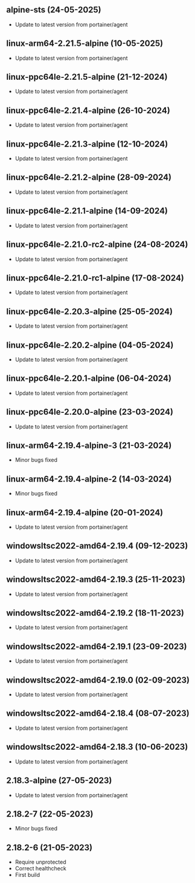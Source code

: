## alpine-sts (24-05-2025)

- Update to latest version from portainer/agent

## linux-arm64-2.21.5-alpine (10-05-2025)

- Update to latest version from portainer/agent

## linux-ppc64le-2.21.5-alpine (21-12-2024)

- Update to latest version from portainer/agent

## linux-ppc64le-2.21.4-alpine (26-10-2024)

- Update to latest version from portainer/agent

## linux-ppc64le-2.21.3-alpine (12-10-2024)

- Update to latest version from portainer/agent

## linux-ppc64le-2.21.2-alpine (28-09-2024)

- Update to latest version from portainer/agent

## linux-ppc64le-2.21.1-alpine (14-09-2024)

- Update to latest version from portainer/agent

## linux-ppc64le-2.21.0-rc2-alpine (24-08-2024)

- Update to latest version from portainer/agent

## linux-ppc64le-2.21.0-rc1-alpine (17-08-2024)

- Update to latest version from portainer/agent

## linux-ppc64le-2.20.3-alpine (25-05-2024)

- Update to latest version from portainer/agent

## linux-ppc64le-2.20.2-alpine (04-05-2024)

- Update to latest version from portainer/agent

## linux-ppc64le-2.20.1-alpine (06-04-2024)

- Update to latest version from portainer/agent

## linux-ppc64le-2.20.0-alpine (23-03-2024)

- Update to latest version from portainer/agent

## linux-arm64-2.19.4-alpine-3 (21-03-2024)

- Minor bugs fixed

## linux-arm64-2.19.4-alpine-2 (14-03-2024)

- Minor bugs fixed

## linux-arm64-2.19.4-alpine (20-01-2024)

- Update to latest version from portainer/agent

## windowsltsc2022-amd64-2.19.4 (09-12-2023)

- Update to latest version from portainer/agent

## windowsltsc2022-amd64-2.19.3 (25-11-2023)

- Update to latest version from portainer/agent

## windowsltsc2022-amd64-2.19.2 (18-11-2023)

- Update to latest version from portainer/agent

## windowsltsc2022-amd64-2.19.1 (23-09-2023)

- Update to latest version from portainer/agent

## windowsltsc2022-amd64-2.19.0 (02-09-2023)

- Update to latest version from portainer/agent

## windowsltsc2022-amd64-2.18.4 (08-07-2023)

- Update to latest version from portainer/agent

## windowsltsc2022-amd64-2.18.3 (10-06-2023)

- Update to latest version from portainer/agent

## 2.18.3-alpine (27-05-2023)

- Update to latest version from portainer/agent

## 2.18.2-7 (22-05-2023)

- Minor bugs fixed

## 2.18.2-6 (21-05-2023)

- Require unprotected
- Correct healthcheck
- First build
